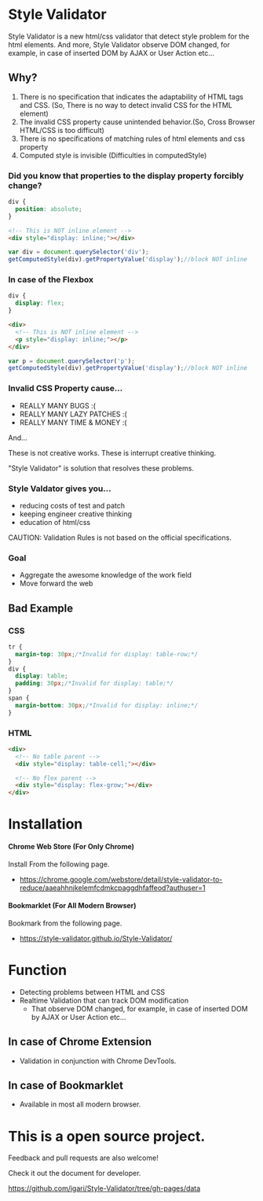 
Style Validator
============================

Style Validator is a new html/css validator that detect style problem for the html elements. And more, Style Validator observe DOM changed, for example, in case of inserted DOM by AJAX or User Action etc...

## Why?

1. There is no specification that indicates the adaptability of HTML tags and CSS. (So, There is no way to detect invalid CSS for the HTML element)
2. The invalid CSS property cause unintended behavior.(So, Cross Browser HTML/CSS is too difficult)
3. There is no specifications of matching rules of html elements and css property
4. Computed style is invisible (Difficulties in computedStyle)

### Did you know that properties to the display property forcibly change?

```css
div {
  position: absolute;
}
```
```html
<!-- This is NOT inline element -->
<div style="display: inline;"></div>
```
```js
var div = document.querySelector('div');
getComputedStyle(div).getPropertyValue('display');//block NOT inline
```

### In case of the Flexbox

```css
div {
  display: flex;
}
```
```html
<div>
  <!-- This is NOT inline element -->
  <p style="display: inline;"></p>
</div>
```
```js
var p = document.querySelector('p');
getComputedStyle(div).getPropertyValue('display');//block NOT inline
```


### Invalid CSS Property cause...

- REALLY MANY BUGS :(
- REALLY MANY LAZY PATCHES :(
- REALLY MANY TIME & MONEY :(

And...

These is not creative works.
These is interrupt creative thinking.

"Style Validator" is solution that resolves these problems.

### Style Valdator gives you...

- reducing costs of test and patch
- keeping engineer creative thinking
- education of html/css

CAUTION: Validation Rules is not based on the official specifications.

### Goal

- Aggregate the awesome knowledge of the work field
- Move forward the web


## Bad Example

### CSS

```css
tr {
  margin-top: 30px;/*Invalid for display: table-row;*/
}
div {
  display: table;
  padding: 30px;/*Invalid for display: table;*/
}
span {
  margin-bottom: 30px;/*Invalid for display: inline;*/
}
```

### HTML

```html
<div>
  <!-- No table parent -->
  <div style="display: table-cell;"></div>

  <!-- No flex parent -->
  <div style="display: flex-grow;"></div>
</div>
```

# Installation

#### Chrome Web Store (For Only Chrome)

Install From the following page.

- https://chrome.google.com/webstore/detail/style-validator-to-reduce/aaeahhnjkelemfcdmkcpaggdhfaffeod?authuser=1

#### Bookmarklet (For All Modern Browser)

Bookmark from the following page.

- https://style-validator.github.io/Style-Validator/


# Function

- Detecting problems between HTML and CSS
- Realtime Validation that can track DOM modification
  - That observe DOM changed, for example, in case of inserted DOM by AJAX or User Action etc...

## In case of Chrome Extension

- Validation in conjunction with Chrome DevTools.

## In case of Bookmarklet

- Available in most all modern browser.


# This is a open source project.

Feedback and pull requests are also welcome!

Check it out the document for developer.

https://github.com/igari/Style-Validator/tree/gh-pages/data
